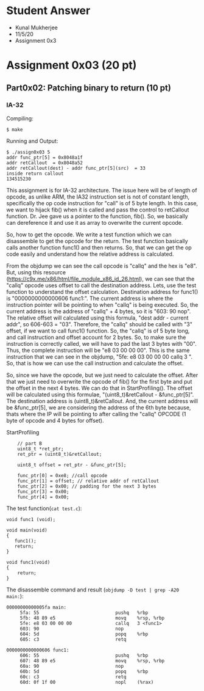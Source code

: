 
# Student Answer

* Kunal Mukherjee
* 11/5/20
* Assignment 0x3

# Assignment 0x03 (20 pt)

## Part0x02: Patching binary to return (10 pt)

### IA-32

Compiling:
```
$ make
```

Running and Output:
```
$ ./assign0x03 5
addr func_ptr[5] = 0x8048a1f
addr retCallout  = 0x8048a52
addr retCallout(dest) - addr func_ptr[5](src)  = 33
inside return callout
134515230
```

This assignment is for IA-32 architecture. The issue here will be of length of opcode, as unlike ARM, the IA32 instruction set is not of constant length, specifically the op code instruction for "call" is of 5 byte length. In this case, we want to hijack fib() when it is called and pass the control to retCallout function. Dr. Jee gave us a pointer to the function, fib(). So, we basically can dereference it and use it as array to overwrite the current opcode.

So, how to get the opcode. We write a test function which we can disassemble to get the opcode for the return. The test function basically calls another function func1() and then returns. So, that we can get the op code easily and understand how the relative address is calculated. 

From the objdump we can see the call opcode is "callq" and the hex is "e8". But, using this resource (https://c9x.me/x86/html/file_module_x86_id_26.html), we can see that the "callq" opcode uses offset to call the destination address. Lets, use the test function to understand the offset calculation. Destination address for func1() is "0000000000000606 func1:". The current address is where the instruction pointer will be pointing to when "callq" is being executed. So, the current address is the address of  "callq" + 4 bytes, so it is "603: 90                 nop". The relative offset will calculated using this formula, "dest addr - current addr", so 606-603 = "03". Therefore, the "callq" should be called with "3" offset, if we want to call func1() function. So, the "callq" is of 5 byte long, and call instruction and offset account for 2 bytes. So, to make sure the instruction is correctly called, we will have to pad the last 3 bytes with "00". Thus, the complete instruction will be "e8 03 00 00 00". This is the same instruction that we can see in the objdump, "5fe: e8 03 00 00 00                 callq   3 <func1>". So, that is how we can use the call instruction and calculate the offset. 

So, since we have the opcode, but we just need to calculate the offset. After that we just need to overwrite the opcode of fib() for the first byte and put the offset in the next 4 bytes. We can do that in StartProfiling(). The offset will be calculated using this formulae, "(uint8_t)&retCallout - &func_ptr[5]". The destination address is (uint8_t)&retCallout. And, the current address will be &func_ptr[5], we are considering the address of the 6th byte because, thats where the IP will be pointing to after calling the "callq" OPCODE (1 byte of opcode and 4 bytes for offset). 

StartProfiling 
```
    // part B
    uint8_t *ret_ptr;
    ret_ptr = (uint8_t)&retCallout;

    uint8_t offset = ret_ptr - &func_ptr[5];
    
    func_ptr[0] = 0xe8; //call opcode
    func_ptr[1] = offset; // relative addr of retCallout
    func_ptr[2] = 0x00; // padding for the next 3 bytes
    func_ptr[3] = 0x00;
    func_ptr[4] = 0x00;
```


The test function(`cat test.c`):
```
void func1 (void);

void main(void)
{
   func1();
   return;
}

void func1(void)
{ 
    return;
}
```

The disassemble command and result (`objdump -D test | grep -A20 main:`):
```
00000000000005fa main:
     5fa: 55                            pushq   %rbp
     5fb: 48 89 e5                      movq    %rsp, %rbp
     5fe: e8 03 00 00 00                callq   3 <func1>
     603: 90                            nop
     604: 5d                            popq    %rbp
     605: c3                            retq

0000000000000606 func1:
     606: 55                            pushq   %rbp
     607: 48 89 e5                      movq    %rsp, %rbp
     60a: 90                            nop
     60b: 5d                            popq    %rbp
     60c: c3                            retq
     60d: 0f 1f 00                      nopl    (%rax)


```


